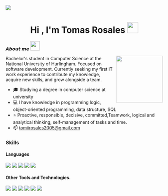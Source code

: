 <!--horizontal divider(gradiant)-->
<img src="https://user-images.githubusercontent.com/73097560/115834477-dbab4500-a447-11eb-908a-139a6edaec5c.gif">
<h1 align="center">Hi , I'm Tomas Rosales <img src="https://media.giphy.com/media/hvRJCLFzcasrR4ia7z/giphy.gif" width="35">
</h1>
<p align="left";>
  𝘼𝙗𝙤𝙪𝙩 𝙢𝙚 
  <img src="https://media.giphy.com/media/WUlplcMpOCEmTGBtBW/giphy.gif" width="30">
</p>

<img align='right' src='https://github.com/UjwalKandi/UjwalKandi/blob/changes-to-readme/svg/87202985-820dcb80-c2b6-11ea-9f56-7ec461c497c3.gif' width='150"'>
  
<p>Bachelor's student in Computer Science at the National University of Hurlingham. Focused on software development. Currently seeking my first IT work experience to contribute my knowledge, acquire new skills, and grow alongside a team.



- 🎓 Studying a degree in computer science at university
- 💻 I have knowledge in programming logic, object-oriented programming, data structure, SQL
- ⭐ Proactive, responsible, decisive, committed,Teamwork, logical and analytical thinking, self-management of tasks and time.
- 📫 tomiirosales2005@gmail.com

### Skills 
#### Languages 
<span>
    <img src="https://img.shields.io/badge/html5-%23E34F26.svg?style=for-the-badge&logo=html5&logoColor=white"/>
    <img src="https://img.shields.io/badge/css3-%231572B6.svg?style=for-the-badge&logo=css3&logoColor=white">
    <img src="https://img.shields.io/badge/javascript-%23F7DF1E.svg?style=for-the-badge&logo=javascript&logoColor=%23323330"/> 
   <img src="https://img.shields.io/badge/java-%23ED8B00.svg?style=for-the-badge&logo=openjdk&logoColor=white"/> 
   <img src="https://img.shields.io/badge/python-3670A0?style=for-the-badge&logo=python&logoColor=ffdd54"/> 
</span>
<br>

#### Other Tools and Technologies.
<span>
  <img src="https://img.shields.io/badge/git-%23F05033.svg?style=for-the-badge&logo=git&logoColor=white" /> 
  <img src="https://img.shields.io/badge/django-%23092E20.svg?style=for-the-badge&logo=django&logoColor=white">
  <img src="https://img.shields.io/badge/DJANGO-REST-ff1709?style=for-the-badge&logo=django&logoColor=white&color=ff1709&labelColor=gray">
  <img src="https://img.shields.io/badge/react-%2320232a.svg?style=for-the-badge&logo=react&logoColor=%2361DAFB"/>  
  <img src="https://img.shields.io/badge/vite-%23646CFF.svg?style=for-the-badge&logo=vite&logoColor=white">
  <img src="https://img.shields.io/badge/Visual%20Studio%20Code-0078d7.svg?style=for-the-badge&logo=visual-studio-code&logoColor=white">

</span>
<br/>

